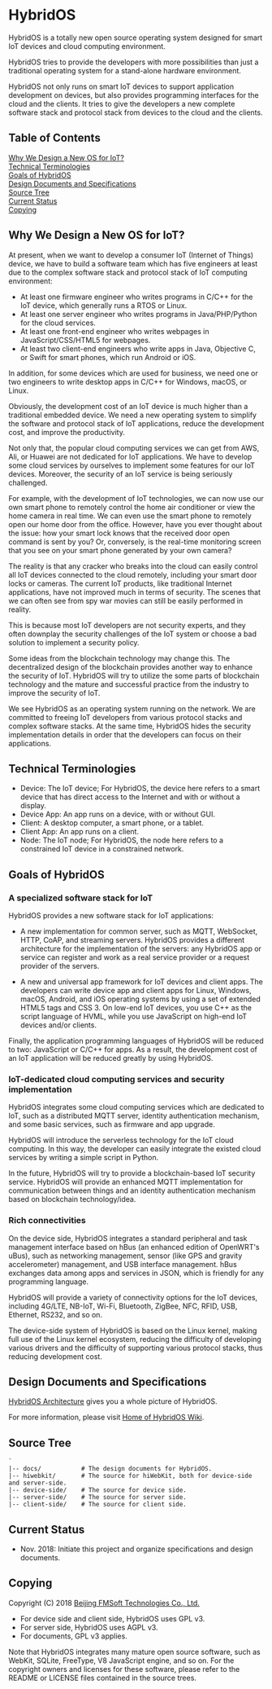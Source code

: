 # HybridOS

HybridOS is a totally new open source operating system designed for smart IoT devices
and cloud computing environment.

HybridOS tries to provide the developers with more possibilities than just a
traditional operating system for a stand-alone hardware environment.

HybridOS not only runs on smart IoT devices to support application development
on devices, but also provides programming interfaces for the cloud and the clients.
It tries to give the developers a new complete software stack and protocol stack
from devices to the cloud and the clients.

## Table of Contents

[Why We Design a New OS for IoT?](#why-we-design-a-new-os-for-iot)  
[Technical Terminologies](#technical-terminologies)  
[Goals of HybridOS](#goals-of-hybridos)  
[Design Documents and Specifications](#design-documents-and-specifications)  
[Source Tree](#source-tree)  
[Current Status](#current-status)  
[Copying](#copying)  

## Why We Design a New OS for IoT?

At present, when we want to develop a consumer IoT (Internet of Things) device,
we have to build a software team which has five engineers at least due to
the complex software stack and protocol stack of IoT computing environment:

* At least one firmware engineer who writes programs in C/C++ for
the IoT device, which generally runs a RTOS or Linux.
* At least one server engineer who writes programs in Java/PHP/Python
for the cloud services.
* At least one front-end engineer who writes webpages in
JavaScript/CSS/HTML5 for webpages.
* At least two client-end engineers who write apps in Java,
Objective C, or Swift for smart phones, which run Android or iOS.

In addition, for some devices which are used for business, we need one
or two engineers to write desktop apps in C/C++ for Windows, macOS,
or Linux.

Obviously, the development cost of an IoT device is much higher
than a traditional embedded device. We need a new operating system to
simplify the software and protocol stack of IoT applications,
reduce the development cost, and improve the productivity.

Not only that, the popular cloud computing services we can get from
AWS, Ali, or Huawei are not dedicated for IoT applications. We have
to develop some cloud services by ourselves to implement some features
for our IoT devices. Moreover, the security of an IoT service
is being seriously challenged.

For example, with the development of IoT technologies, we can now use our
own smart phone to remotely control the home air conditioner or view the
home camera in real time.  We can even use the smart phone to remotely open
our home door from the office. However, have you ever thought about the issue:
how your smart lock knows that the received door open command is sent by you?
Or, conversely, is the real-time monitoring screen that you see on your smart
phone generated by your own camera?

The reality is that any cracker who breaks into the cloud can easily control
all IoT devices connected to the cloud remotely, including your smart door locks or
cameras. The current IoT products, like traditional Internet applications, have not
improved much in terms of security. The scenes that we can often see from spy war
movies can still be easily performed in reality.

This is because most IoT developers are not security experts, and they often
downplay the security challenges of the IoT system or choose a bad solution
to implement a security policy.

Some ideas from the blockchain technology may change this. The decentralized
design of the blockchain provides another way to enhance the security of IoT.
HybridOS will try to utilize the some parts of blockchain technology and
the mature and successful practice from the industry to improve the security
of IoT.

We see HybridOS as an operating system running on the network. We are committed
to freeing IoT developers from various protocol stacks and complex software
stacks. At the same time, HybridOS hides the security implementation details
in order that the developers can focus on their applications.

## Technical Terminologies

* Device: The IoT device; For HybridOS, the device here refers to a smart
  device that has direct access to the Internet and with or without a display.
* Device App: An app runs on a device, with or without GUI.
* Client: A desktop computer, a smart phone, or a tablet.
* Client App: An app runs on a client.
* Node: The IoT node; For HybridOS, the node here refers to a constrained IoT
  device in a constrained network.

## Goals of HybridOS

### A specialized software stack for IoT

HybridOS provides a new software stack for IoT applications:

* A new implementation for common server, such as MQTT, WebSocket, HTTP,
  CoAP, and streaming servers. HybridOS provides a different
  architecture for the implementation of the servers: any HybridOS app or
  service can register and work as a real service provider or a request provider
  of the servers.

* A new and universal app framework for IoT devices and client apps.
  The developers can write device app and client apps for Linux, Windows, macOS,
  Android, and iOS operating systems by using a set of extended HTML5 tags
  and CSS 3. On low-end IoT devices, you use C++ as the script language of HVML,
  while you use JavaScript on high-end IoT devices and/or clients.

Finally, the application programming languages of HybridOS will be reduced to two:
JavaScript or C/C++ for apps. As a result, the development cost of
an IoT application will be reduced greatly by using HybridOS.

### IoT-dedicated cloud computing services and security implementation

HybridOS integrates some cloud computing services which are dedicated to IoT,
such as a distributed MQTT server, identity authentication mechanism,
and some basic services, such as firmware and app upgrade.

HybridOS will introduce the serverless technology for the IoT cloud
computing. In this way, the developer can easily integrate the existed
cloud services by writing a simple script in Python.

In the future, HybridOS will try to provide a blockchain-based IoT security
service. HybridOS will provide an enhanced MQTT implementation for
communication between things and an identity authentication mechanism
based on blockchain technology/idea.

### Rich connectivities

On the device side, HybridOS integrates a standard peripheral and task
management interface based on hBus (an enhanced edition of OpenWRT's uBus),
such as networking management, sensor (like GPS and gravity accelerometer)
management, and USB interface management. hBus exchanges data among apps
and services in JSON, which is friendly for any programming language.

HybridOS will provide a variety of connectivity options for the IoT devices,
including 4G/LTE, NB-IoT, Wi-Fi, Bluetooth, ZigBee, NFC, RFID, USB, Ethernet,
RS232, and so on.

The device-side system of HybridOS is based on the Linux kernel, making
full use of the Linux kernel ecosystem, reducing the difficulty of developing
various drivers and the difficulty of supporting various protocol stacks,
thus reducing development cost.

## Design Documents and Specifications

[HybridOS Architecture] gives you a whole picture of HybridOS.

For more information, please visit
[Home of HybridOS Wiki](Home).

## Source Tree

    `
    |-- docs/           # The design documents for HybridOS.
    |-- hiwebkit/       # The source for hiWebKit, both for device-side and server-side.
    |-- device-side/    # The source for device side.
    |-- server-side/    # The source for server side.
    |-- client-side/    # The source for client side.


## Current Status

* Nov. 2018: Initiate this project and organize specifications and design documents.

## Copying

Copyright (C) 2018 [Beijing FMSoft Technologies Co., Ltd.]

* For device side and client side, HybridOS uses GPL v3.
* For server side, HybridOS uses AGPL v3.
* For documents, GPL v3 applies.

Note that HybridOS integrates many mature open source software, such as WebKit,
SQLite, FreeType, V8 JavaScript engine, and so on. For the copyright owners and
licenses for these software, please refer to the README or LICENSE files
contained in the source trees.

[Beijing FMSoft Technologies Co., Ltd.]: https://www.fmsoft.cn
[FMSoft Technologies]: https://www.fmsoft.cn
[HybridOS Official Site]: https://hybrid.fmsoft.cn

[MiniGUI]: http:/www.minigui.com
[WebKit]: https://webkit.org
[HTML 5.3]: https://www.w3.org/TR/html53/

[HybridOS Architecture]: HybridOS-Architecture
[HybridOS App Framework]: HybridOS-App-Framework
[HybridOS View Markup Language]: HybridOS-View-Markup-Language
[hiWebKit]: hiWebKit:-An-WebKit-Derivative-for-HybridOS
[hiBus]: hiBus:-A-Secure-Data-Bus-Mechanism
[HybridOS Foundation Class Library]: HybridOS-Foundation-Class-Library
[HybridOS Security Design]: HybridOS-Security-Design
[HybridOS Device Simulation Environment]: HybridOS-Device-Simulation-Environment
[HybridOS Code and Development Convention]: HybridOS-Code-and-Development-Convention

